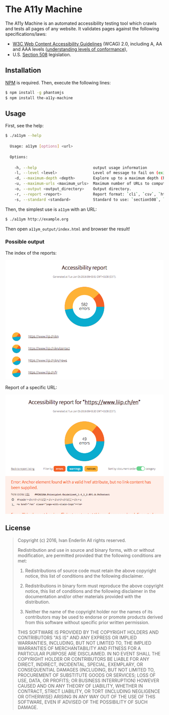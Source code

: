 # The A11y Machine

The A11y Machine is an automated accessibility testing tool which crawls and
tests all pages of any website. It validates pages against the following
specifications/laws:

  * [W3C Web Content Accessibility Guidelines](http://www.w3.org/TR/WCAG20/)
    (WCAG) 2.0, including A, AA and AAA levels ([understanding levels of
    conformance](http://www.w3.org/TR/UNDERSTANDING-WCAG20/conformance.html#uc-levels-head)),
  * U.S. [Section 508](http://www.section508.gov/) legislation.

## Installation

[NPM](http://npmjs.org/) is required. Then, execute the following lines:

```sh
$ npm install -g phantomjs
$ npm install the-a11y-machine
```

## Usage

First, see the help:

```sh
$ ./a11ym --help

  Usage: a11ym [options] <url>

  Options:

    -h, --help                         output usage information
    -l, --level <level>                Level of message to fail on (exit code 2): `error` (default), `warning`, `notice`.
    -d, --maximum-depth <depth>        Explore up to a maximum depth (hops).
    -u, --maximum-urls <maximum_urls>  Maximum number of URLs to compute.
    -o, --output <output_directory>    Output directory.
    -r, --report <report>              Report format: `cli`, `csv`, `html` (default), `json` or `markdown`.
    -s, --standard <standard>          Standard to use: `section508`, `wcag2a`, `wcag2aa` (default) or ` wcag2aaa`.

```

Then, the simplest use is `a11ym` with an URL:

```sh
$ ./a11ym http://example.org
```

Then open `a11ym_output/index.html` and browser the result!

### Possible output

The index of the reports:

![Index of the report](resource/screenshots/index.png)

Report of a specific URL:

![Report of a specific URL](resource/screenshots/report.png)

## License

> Copyright (c) 2016, Ivan Enderlin
> All rights reserved.
>
> Redistribution and use in source and binary forms, with or without modification,
> are permitted provided that the following conditions are met:
>
> 1. Redistributions of source code must retain the above copyright notice, this
>    list of conditions and the following disclaimer.
>
> 2. Redistributions in binary form must reproduce the above copyright notice,
>    this list of conditions and the following disclaimer in the documentation
>    and/or other materials provided with the distribution.
>
> 3. Neither the name of the copyright holder nor the names of its contributors
>    may be used to endorse or promote products derived from this software without
>    specific prior written permission.
>
> THIS SOFTWARE IS PROVIDED BY THE COPYRIGHT HOLDERS AND CONTRIBUTORS "AS IS" AND
> ANY EXPRESS OR IMPLIED WARRANTIES, INCLUDING, BUT NOT LIMITED TO, THE IMPLIED
> WARRANTIES OF MERCHANTABILITY AND FITNESS FOR A PARTICULAR PURPOSE ARE
> DISCLAIMED. IN NO EVENT SHALL THE COPYRIGHT HOLDER OR CONTRIBUTORS BE LIABLE FOR
> ANY DIRECT, INDIRECT, INCIDENTAL, SPECIAL, EXEMPLARY, OR CONSEQUENTIAL DAMAGES
> (INCLUDING, BUT NOT LIMITED TO, PROCUREMENT OF SUBSTITUTE GOODS OR SERVICES;
>  LOSS OF USE, DATA, OR PROFITS; OR BUSINESS INTERRUPTION) HOWEVER CAUSED AND ON
> ANY THEORY OF LIABILITY, WHETHER IN CONTRACT, STRICT LIABILITY, OR TORT
> (INCLUDING NEGLIGENCE OR OTHERWISE) ARISING IN ANY WAY OUT OF THE USE OF THIS
> SOFTWARE, EVEN IF ADVISED OF THE POSSIBILITY OF SUCH DAMAGE.
